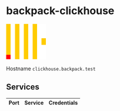 # backpack-clickhouse

![ClickHouse](../../doc/assets/logos/clickhouse.svg)

Hostname `clickhouse.backpack.test`

## Services

| Port | Service | Credentials
| ---: | :------ | :----------
